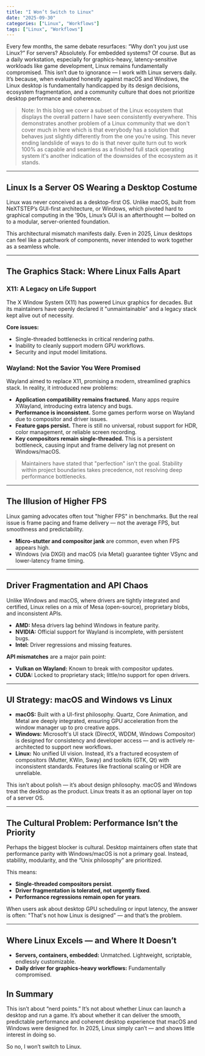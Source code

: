 ```yaml
---
title: "I Won’t Switch to Linux" 
date: "2025-09-30"
categories: ["Linux", "Workflows"]
tags: ["Linux", "Workflows"]
---
```


Every few months, the same debate resurfaces: “Why don’t you just use Linux?” For servers? Absolutely. For embedded systems? Of course. But as a daily workstation, especially for graphics-heavy, latency-sensitive workloads like game development, Linux remains fundamentally compromised. This isn’t due to ignorance — I work with Linux servers daily. It’s because, when evaluated honestly against macOS and Windows, the Linux desktop is fundamentally handicapped by its design decisions, ecosystem fragmentation, and a community culture that does not prioritize desktop performance and coherence.

> Note: In this blog we cover a subset of the Linux ecosystem that displays the overall pattern I have seen consistently everywhere. This demonstrates another problem of a Linux community that we don't cover much in here which is that everybody has a solution that behaves just slightly differently from the one you're using. This never ending landslide of ways to do is that never quite turn out to work 100% as capable and seamless as a finished full stack operating system it's another indication of the downsides of the ecosystem as it stands. 

---

## Linux Is a Server OS Wearing a Desktop Costume

Linux was never conceived as a desktop-first OS. Unlike macOS, built from NeXTSTEP’s GUI-first architecture, or Windows, which pivoted hard to graphical computing in the ’90s, Linux’s GUI is an afterthought — bolted on to a modular, server-oriented foundation.

This architectural mismatch manifests daily. Even in 2025, Linux desktops can feel like a patchwork of components, never intended to work together as a seamless whole.

---

## The Graphics Stack: Where Linux Falls Apart

### X11: A Legacy on Life Support

The X Window System (X11) has powered Linux graphics for decades. But its maintainers have openly declared it "unmaintainable" and a legacy stack kept alive out of necessity.

**Core issues:**
- Single-threaded bottlenecks in critical rendering paths.
- Inability to cleanly support modern GPU workflows.
- Security and input model limitations.

### Wayland: Not the Savior You Were Promised

Wayland aimed to replace X11, promising a modern, streamlined graphics stack. In reality, it introduced new problems:

- **Application compatibility remains fractured.** Many apps require XWayland, introducing extra latency and bugs.
- **Performance is inconsistent.** Some games perform worse on Wayland due to compositor and driver issues.
- **Feature gaps persist.** There is still no universal, robust support for HDR, color management, or reliable screen recording.
- **Key compositors remain single-threaded.** This is a persistent bottleneck, causing input and frame delivery lag not present on Windows/macOS.

> Maintainers have stated that "perfection" isn't the goal. Stability within project boundaries takes precedence, not resolving deep performance bottlenecks.

---

## The Illusion of Higher FPS

Linux gaming advocates often tout "higher FPS" in benchmarks. But the real issue is frame pacing and frame delivery — not the average FPS, but smoothness and predictability.
- **Micro-stutter and compositor jank** are common, even when FPS appears high.
- Windows (via DXGI) and macOS (via Metal) guarantee tighter VSync and lower-latency frame timing.

---

## Driver Fragmentation and API Chaos

Unlike Windows and macOS, where drivers are tightly integrated and certified, Linux relies on a mix of Mesa (open-source), proprietary blobs, and inconsistent APIs.

- **AMD:** Mesa drivers lag behind Windows in feature parity.
- **NVIDIA:** Official support for Wayland is incomplete, with persistent bugs.
- **Intel:** Driver regressions and missing features.

**API mismatches** are a major pain point:
- **Vulkan on Wayland:** Known to break with compositor updates.
- **CUDA:** Locked to proprietary stack; little/no support for open drivers.

---

## UI Strategy: macOS and Windows vs Linux

 - **macOS:** Built with a UI-first philosophy. Quartz, Core Animation, and Metal are deeply integrated, ensuring GPU acceleration from the window manager up to pro creative apps.
- **Windows:** Microsoft's UI stack (DirectX, WDDM, Windows Compositor) is designed for consistency and developer access — and is actively re-architected to support new workflows.
- **Linux:** No unified UI vision. Instead, it’s a fractured ecosystem of compositors (Mutter, KWin, Sway) and toolkits (GTK, Qt) with inconsistent standards. Features like fractional scaling or HDR are unreliable.

This isn’t about polish — it’s about design philosophy. macOS and Windows treat the desktop as the product. Linux treats it as an optional layer on top of a server OS.

---

## The Cultural Problem: Performance Isn’t the Priority

Perhaps the biggest blocker is cultural. Desktop maintainers often state that performance parity with Windows/macOS is not a primary goal. Instead, stability, modularity, and the “Unix philosophy” are prioritized.

This means:
- **Single-threaded compositors persist**.
- **Driver fragmentation is tolerated, not urgently fixed**.
- **Performance regressions remain open for years**.

When users ask about desktop GPU scheduling or input latency, the answer is often: "That's not how Linux is designed" — and that’s the problem.

---

## Where Linux Excels — and Where It Doesn’t

- **Servers, containers, embedded:** Unmatched. Lightweight, scriptable, endlessly customizable.
- **Daily driver for graphics-heavy workflows:** Fundamentally compromised.



## In Summary

This isn’t about “nerd points.” It’s not about whether Linux can launch a desktop and run a game. It’s about whether it can deliver the smooth, predictable performance and coherent desktop experience that macOS and Windows were designed for. In 2025, Linux simply can’t — and shows little interest in doing so.

So no, I won’t switch to Linux.
